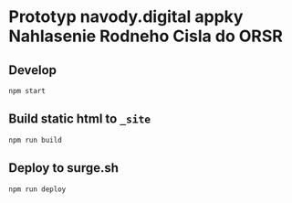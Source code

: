 # Prototyp navody.digital appky Nahlasenie Rodneho Cisla do ORSR

## Develop

```
npm start
```

## Build static html to `_site`

```
npm run build
```

## Deploy to surge.sh

```
npm run deploy
```
